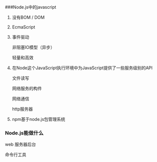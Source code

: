 ###Node.js中的javascript

1. 没有BOM / DOM

2. EcmaScript

3. 事件驱动

   非阻塞IO模型（异步）

   轻量和高效

4. 在Node这个JavaScript执行环境中为JavaScript提供了一些服务级别的API

   文件读写

   网络服务的构件

   网络通信

   http服务器

5. npm基于node.js包管理系统



### Node.js能做什么

web 服务器后台

命令行工具